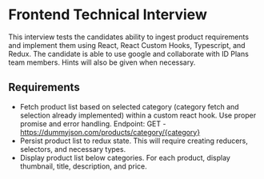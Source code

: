 # Frontend Technical Interview

This interview tests the candidates ability to ingest product requirements and implement them using React, React Custom Hooks, Typescript, and Redux. The candidate is able to use google and collaborate with ID Plans team members. Hints will also be given when necessary.

## Requirements
- Fetch product list based on selected category (category fetch and selection already implemented) within a custom react hook. Use proper promise and error handling. Endpoint: GET - https://dummyjson.com/products/category/{category}
- Persist product list to redux state. This will require creating reducers, selectors, and necessary types.
- Display product list below categories. For each product, display thumbnail, title, description, and price.
